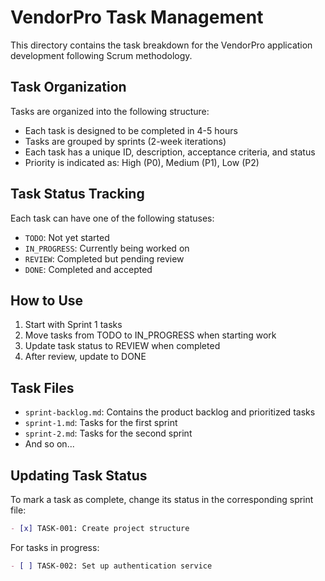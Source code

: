 # VendorPro Task Management

This directory contains the task breakdown for the VendorPro application development following Scrum methodology.

## Task Organization

Tasks are organized into the following structure:
- Each task is designed to be completed in 4-5 hours
- Tasks are grouped by sprints (2-week iterations)
- Each task has a unique ID, description, acceptance criteria, and status
- Priority is indicated as: High (P0), Medium (P1), Low (P2)

## Task Status Tracking

Each task can have one of the following statuses:
- `TODO`: Not yet started
- `IN_PROGRESS`: Currently being worked on
- `REVIEW`: Completed but pending review
- `DONE`: Completed and accepted

## How to Use

1. Start with Sprint 1 tasks
2. Move tasks from TODO to IN_PROGRESS when starting work
3. Update task status to REVIEW when completed
4. After review, update to DONE

## Task Files

- `sprint-backlog.md`: Contains the product backlog and prioritized tasks
- `sprint-1.md`: Tasks for the first sprint
- `sprint-2.md`: Tasks for the second sprint
- And so on...

## Updating Task Status

To mark a task as complete, change its status in the corresponding sprint file:

```markdown
- [x] TASK-001: Create project structure
```

For tasks in progress:

```markdown
- [ ] TASK-002: Set up authentication service
``` 